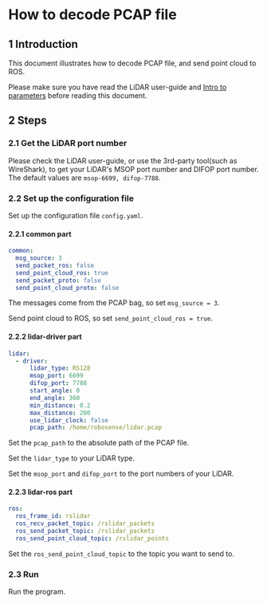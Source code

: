 # How to decode PCAP file

## 1 Introduction

This document illustrates how to decode PCAP file, and send point cloud to ROS. 

Please make sure you have read the LiDAR user-guide and [Intro to parameters](doc/intro/parameter_intro.md) before reading this document.

## 2 Steps

### 2.1 Get the LiDAR port number

Please check the LiDAR user-guide, or use the 3rd-party tool(such as WireShark), to get your LiDAR's MSOP port number and DIFOP port number. The default values are ```msop-6699, difop-7788```. 

### 2.2 Set up the configuration file

Set up the configuration file `config.yaml`.

#### 2.2.1 common part

```yaml
common:
  msg_source: 3                                       
  send_packet_ros: false                                
  send_point_cloud_ros: true                            
  send_packet_proto: false                              
  send_point_cloud_proto: false                         
```

The messages come from the PCAP bag, so set ```msg_source = 3```. 

Send point cloud to ROS, so set ```send_point_cloud_ros = true```. 

#### 2.2.2 lidar-driver part

```yaml
lidar:
  - driver:
      lidar_type: RS128            
      msop_port: 6699             
      difop_port: 7788           
      start_angle: 0               
      end_angle: 360              
      min_distance: 0.2            
      max_distance: 200           
      use_lidar_clock: false      
      pcap_path: /home/robosense/lidar.pcap               
```

Set the ```pcap_path``` to the absolute path of the PCAP file.

Set the ```lidar_type```  to your LiDAR type.

Set the ```msop_port``` and ```difop_port```  to the port numbers of your LiDAR. 

#### 2.2.3 lidar-ros part

```yaml
ros:
  ros_frame_id: rslidar           
  ros_recv_packet_topic: /rslidar_packets    
  ros_send_packet_topic: /rslidar_packets   
  ros_send_point_cloud_topic: /rslidar_points      
```

Set the ```ros_send_point_cloud_topic```  to the topic you want to send to.

### 2.3 Run

Run the program. 





